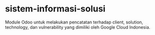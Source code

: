 # sistem-informasi-solusi

Module Odoo untuk melakukan pencatatan terhadap client, solution, technology, dan vulnerability yang dimiliki oleh Google Cloud Indonesia.
